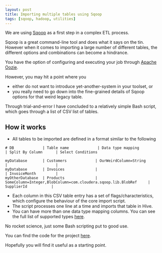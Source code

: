 ```yaml
---
layout: post
title: Importing multiple tables using Sqoop 
tags: [sqoop, hadoop, utilities]
---
```


We are using [Sqoop][1] as a first step in a complex ETL process. 

Sqoop is a great command-line tool and does what it says on the tin.
However when it comes to importing a large number of different tables, the different options and combinations can become a hindrance.  

You have the option of configuring and executing your job through [Apache Oozie][2].

However, you may hit a point where you 

* either do not want to introduce yet-another-system in your toolset, or
* you really need to go down into the fine-grained details of Sqoop options for that weird legacy table.

Through trial-and-error I have concluded to a relatively simple Bash script, which goes through a list of CSV list of tables.

## How it works

* All tables to be imported are defined in a format similar to the following 

```
# DB             | Table name             | Data type mapping                                                | Split By Column      | Select Conditions

myDatabase       | Customers             | OurWeirdColumn=String                                            |                      |
myDatabase       | Invoices              |                                                                  | InvoiceMonth         |
myOtherDatabase  | Products              | SomeColumn=Integer,BlobColumn=com.cloudera.sqoop.lib.BlobRef     | SupplierId           |
```

* Each column in this CSV table entry has a set of flags/characteristics, which configure the behaviour of the core import script.
* The script processes one line at a time and imports that table in Hive.
* You can have more than one data type mapping columns. You can see the full list of supported types [here][4].

No rocket science, just some Bash scripting put to good use.

You can find the code for the project [here][3].

Hopefully you will find it useful as a starting point.



   [1]: http://sqoop.apache.org/
   [2]: http://oozie.apache.org/
   [3]: https://github.com/sgerogia/sqoop-import-example
   [4]: http://sgerogia.github.io/Importing-Multiple-Tables-Using-Sqoop/
   
